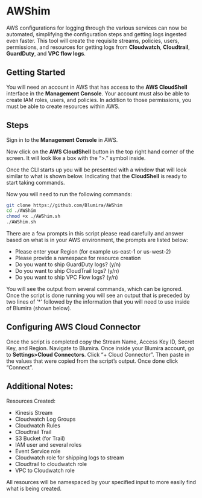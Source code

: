 # AWShim
AWS configurations for logging through the various services can now be automated, simplifying the configuration steps and getting logs ingested even faster. This tool will create the requisite streams, policies, users, permissions, and resources for getting logs from __Cloudwatch__, __Cloudtrail__, __GuardDuty__, and __VPC flow logs__.

## Getting Started
You will need an account in AWS that has access to the __AWS CloudShell__ interface in the __Management Console__. Your account must also be able to create IAM roles, users, and policies. In addition to those permissions, you must be able to create resources within AWS.

## Steps
Sign in to the __Management Console__ in AWS.

Now click on the __AWS CloudShell__ button in the top right hand corner of the screen. It will look like a box with the “>.” symbol inside.

Once the CLI starts up you will be presented with a window that will look similar to what is shown below. Indicating that the __CloudShell__ is ready to start taking commands.

Now you will need to run the following commands:
```Bash
git clone https://github.com/Blumira/AWShim
cd ./AWShim
chmod +x ./AWShim.sh
./AWShim.sh
```
There are a few prompts in this script please read carefully and answer based on what is in your AWS environment, the prompts are listed below:
* Please enter your Region (for example us-east-1 or us-west-2)
* Please provide a namespace for resource creation
* Do you want to ship GuardDuty logs? (y/n)
* Do you want to ship CloudTrail logs? (y/n)
* Do you want to ship VPC Flow logs? (y/n)

You will see the output from several commands, which can be ignored. Once the script is done running you will see an output that is preceded by two lines of ‘*’ followed by the information that you will need to use inside of Blumira (shown below).

## Configuring AWS Cloud Connector
Once the script is completed copy the Stream Name, Access Key ID, Secret Key, and Region. Navigate to Blumira. Once inside your Blumira account, go to __Settings>Cloud Connectors__. Click “+ Cloud Connector”. Then paste in the values that were copied from the script’s output. Once done click “Connect”.

## Additional Notes:

Resources Created:
* Kinesis Stream
* Cloudwatch Log Groups
* Cloudwatch Rules
* Cloudtrail Trail
* S3 Bucket (for Trail)
* IAM user and several roles
* Event Service role
* Cloudwatch role for shipping logs to stream
* Cloudtrail to cloudwatch role
* VPC to Cloudwatch role

All resources will be namespaced by your specified input to more easily find what is being created.

